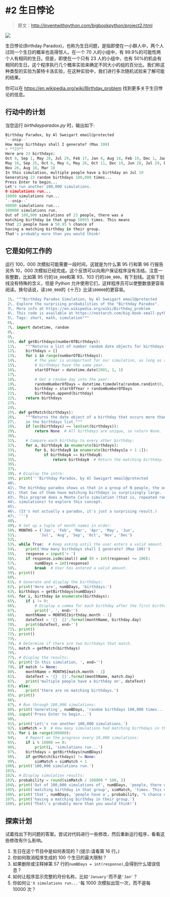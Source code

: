 # #2 生日悖论

> 原文：<http://inventwithpython.com/bigbookpython/project2.html>

![](img/9d995d63aaead72cad01120081eb8f75.png)

生日悖论(Birthday Paradox)，也称为生日问题，是指即使在一小群人中，两个人过同一个生日的概率也高得惊人。在一个 70 人的小组中，有 99.9%的可能性两个人有相同的生日。但是，即使在一个只有 23 人的小组中，也有 50%的机会有相同的生日。这个程序执行几个概率实验来确定不同大小的组的百分比。我们称这种类型的实验为蒙特卡洛实验，在这种实验中，我们进行多次随机试验来了解可能的结果。

你可以在 https://en.wikipedia.org/wiki/Birthday_problem 找到更多关于生日悖论的信息。

## 行动中的计划

当您运行 *birthdayparadox.py* 时，输出如下:

```py
Birthday Paradox, by Al Sweigart email@protected
`--snip--`
How many birthdays shall I generate? (Max 100)
> **23**
Here are 23 birthdays:
Oct 9, Sep 1, May 28, Jul 29, Feb 17, Jan 8, Aug 18, Feb 19, Dec 1, Jan 22,
May 16, Sep 25, Oct 6, May 6, May 26, Oct 11, Dec 19, Jun 28, Jul 29, Dec 6,
Nov 26, Aug 18, Mar 18
In this simulation, multiple people have a birthday on Jul 29
Generating 23 random birthdays 100,000 times...
Press Enter to begin...
Let's run another 100,000 simulations.
0 simulations run...
10000 simulations run...
`--snip--`
90000 simulations run...
100000 simulations run.
Out of 100,000 simulations of 23 people, there was a
matching birthday in that group 50955 times. This means
that 23 people have a 50.95 % chance of
having a matching birthday in their group.
That's probably more than you would think!
```

## 它是如何工作的

运行 100，000 次模拟可能需要一段时间，这就是为什么第 95 行和第 96 行报告另外 10，000 次模拟已经完成。这个反馈可以向用户保证程序没有冻结。注意一些整数，比如第 95 行的`10_000`和第 93、103 行的`100_000`，有下划线。这些下划线没有特殊的含义，但是 Python 允许使用它们，这样程序员可以使整数值更容易阅读。换句话说，读`100_000`的《十万》比读`100000`的更容易。

```py
 1\. """Birthday Paradox Simulation, by Al Sweigart email@protected
 2\. Explore the surprising probabilities of the "Birthday Paradox".
 3\. More info at https://en.wikipedia.org/wiki/Birthday_problem
 4\. This code is available at https://nostarch.com/big-book-small-python-programming
 5\. Tags: short, math, simulation"""
 6\. 
 7\. import datetime, random
 8\. 
 9\. 
 10\. def getBirthdays(numberOfBirthdays):
 11\.    """Returns a list of number random date objects for birthdays."""
 12\.    birthdays = []
 13\.    for i in range(numberOfBirthdays):
 14\.        # The year is unimportant for our simulation, as long as all
 15\.        # birthdays have the same year.
 16\.        startOfYear = datetime.date(2001, 1, 1)
 17\. 
 18\.        # Get a random day into the year:
 19\.        randomNumberOfDays = datetime.timedelta(random.randint(0, 364))
 20\.        birthday = startOfYear + randomNumberOfDays
 21\.        birthdays.append(birthday)
 22\.    return birthdays
 23\. 
 24\. 
 25\. def getMatch(birthdays):
 26\.    """Returns the date object of a birthday that occurs more than once
 27\.    in the birthdays list."""
 28\.    if len(birthdays) == len(set(birthdays)):
 29\.        return None  # All birthdays are unique, so return None.
 30\. 
 31\.    # Compare each birthday to every other birthday:
 32\.    for a, birthdayA in enumerate(birthdays):
 33\.        for b, birthdayB in enumerate(birthdays[a + 1 :]):
 34\.            if birthdayA == birthdayB:
 35\.                return birthdayA  # Return the matching birthday.
 36\. 
 37\. 
 38\. # Display the intro:
 39\. print('''Birthday Paradox, by Al Sweigart email@protected
 40\. 
 41\. The birthday paradox shows us that in a group of N people, the odds
 42\. that two of them have matching birthdays is surprisingly large.
 43\. This program does a Monte Carlo simulation (that is, repeated random
 44\. simulations) to explore this concept.
 45\. 
 46\. (It's not actually a paradox, it's just a surprising result.)
 47\. ''')
 48\. 
 49\. # Set up a tuple of month names in order:
 50\. MONTHS = ('Jan', 'Feb', 'Mar', 'Apr', 'May', 'Jun',
 51\.          'Jul', 'Aug', 'Sep', 'Oct', 'Nov', 'Dec')
 52\. 
 53\. while True:  # Keep asking until the user enters a valid amount.
 54\.    print('How many birthdays shall I generate? (Max 100)')
 55\.    response = input('> ')
 56\.    if response.isdecimal() and (0 < int(response) <= 100):
 57\.        numBDays = int(response)
 58\.        break  # User has entered a valid amount.
 59\. print()
 60\. 
 61\. # Generate and display the birthdays:
 62\. print('Here are', numBDays, 'birthdays:')
 63\. birthdays = getBirthdays(numBDays)
 64\. for i, birthday in enumerate(birthdays):
 65\.    if i != 0:
 66\.        # Display a comma for each birthday after the first birthday.
 67\.        print(', ', end='')
 68\.    monthName = MONTHS[birthday.month - 1]
 69\.    dateText = '{}  {}'.format(monthName, birthday.day)
 70\.    print(dateText, end='')
 71\. print()
 72\. print()
 73\. 
 74\. # Determine if there are two birthdays that match.
 75\. match = getMatch(birthdays)
 76\. 
 77\. # Display the results:
 78\. print('In this simulation, ', end='')
 79\. if match != None:
 80\.    monthName = MONTHS[match.month - 1]
 81\.    dateText = '{}  {}'.format(monthName, match.day)
 82\.    print('multiple people have a birthday on', dateText)
 83\. else:
 84\.    print('there are no matching birthdays.')
 85\. print()
 86\. 
 87\. # Run through 100,000 simulations:
 88\. print('Generating', numBDays, 'random birthdays 100,000 times...')
 89\. input('Press Enter to begin...')
 90\. 
 91\. print('Let\'s run another 100,000 simulations.')
 92\. simMatch = 0  # How many simulations had matching birthdays in them.
 93\. for i in range(100000):
 94\.    # Report on the progress every 10,000 simulations:
 95\.    if i % 10000 == 0:
 96\.        print(i, 'simulations run...')
 97\.    birthdays = getBirthdays(numBDays)
 98\.    if getMatch(birthdays) != None:
 99\.        simMatch = simMatch + 1
100\. print('100,000 simulations run.')
101\. 
102\. # Display simulation results:
103\. probability = round(simMatch / 100000 * 100, 2)
104\. print('Out of 100,000 simulations of', numBDays, 'people, there was a')
105\. print('matching birthday in that group', simMatch, 'times. This means')
106\. print('that', numBDays, 'people have a', probability, '% chance of')
107\. print('having a matching birthday in their group.')
108\. print('That\'s probably more than you would think!') 
```

## 探索计划

试着找出下列问题的答案。尝试对代码进行一些修改，然后重新运行程序，看看这些修改有什么影响。

1.  生日在这个节目中是如何表现的？(提示:请看第 16 行。)
2.  你如何取消程序生成的 100 个生日的最大限制？
3.  如果删除或注释掉第 57 行的`numBDays = int(response)`,会得到什么错误信息？
4.  如何让程序显示完整的月份名称，比如`'January'`而不是`'Jan'`？
5.  你如何让`'X simulations run...'`每 1000 次模拟出现一次，而不是每 10000 次？